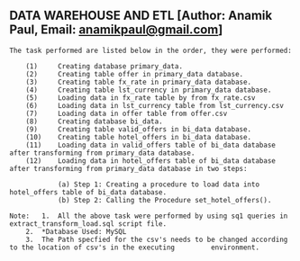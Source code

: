DATA WAREHOUSE AND ETL	[Author: Anamik Paul, Email: anamikpaul@gmail.com]
-------------------------------------------------------------------------------------------

	The task performed are listed below in the order, they were performed:
	
		(1)		Creating database primary_data.
		(2)		Creating table offer in primary_data database.
		(3)		Creating table fx_rate in primary_data database.
		(4)		Creating table lst_currency in primary_data database.
		(5)		Loading data in fx_rate table by from fx_rate.csv
		(6)		Loading data in lst_currency table from lst_currency.csv
		(7)		Loading data in offer table from offer.csv
		(8)		Creating database bi_data.
		(9)		Creating table valid_offers in bi_data database.
		(10)	Creating table hotel_offers in bi_data database.
		(11)	Loading data in valid_offers table of bi_data database after transforming from primary_data database.
		(12)	Loading data in hotel_offers table of bi_data database after transforming from primary_data database in two steps:
				
				(a)	Step 1: Creating a procedure to load data into hotel_offers table of bi_data database.
				(b)	Step 2: Calling the Procedure set_hotel_offers().
				
	Note:	1.  All the above task were performed by using sq1 queries in extract_transform_load.sql script file.
		2.  *Database Used: MySQL
		3.  The Path specfied for the csv's needs to be changed according to the location of csv's in the executing 		environment.
